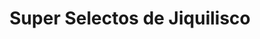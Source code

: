 ---
title: "Super Selectos de Jiquilisco"
url: /jiquilisco/super-selectos-de-jiquilisco/
shop: Supermarkt
---
